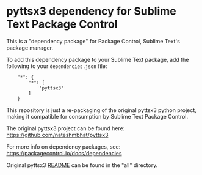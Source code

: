 
# pyttsx3 dependency for Sublime Text Package Control

This is a "dependency package" for Package Control, Sublime Text's package manager.

To add this dependency package to your Sublime Text package, add the following to your
`dependencies.json` file:

```
    "*": {
        "*": [
            "pyttsx3"
        ]
    }
```

This repository is just a re-packaging of the original pyttsx3 python project,
making it compatible for consumption by Sublime Text Package Control.

The original pyttsx3 project can be found here:
https://github.com/nateshmbhat/pyttsx3

For more info on dependency packages, see: https://packagecontrol.io/docs/dependencies

Original pyttsx3 [README](all/README.md) can be found in the "all" directory.
